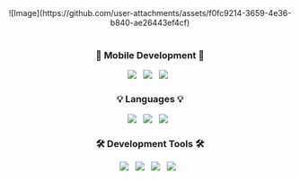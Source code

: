 <div align="center">
  ![Image](https://github.com/user-attachments/assets/f0fc9214-3659-4e36-b840-ae26443ef4cf)
</div>

<br>

<h3 align="center">📱 Mobile Development 📱</h3>
<div align="center">
  <img src="https://img.shields.io/badge/Android-3DDC84?style=for-the-badge&logo=android&logoColor=white"/> &nbsp
   <img src="https://img.shields.io/badge/Android%20Studio-3DDC84.svg?&style=for-the-badge&logo=Android%20Studio&logoColor=white"/> &nbsp
  <img src="https://img.shields.io/badge/Jetpack%20Compose-4285F4?style=for-the-badge&logo=jetpackcompose&logoColor=white"/> &nbsp
</div>

<h3 align="center">💡 Languages 💡</h3>
<div align="center">
  <img src="https://img.shields.io/badge/Java-007396?style=for-the-badge&logo=java&logoColor=white"/> &nbsp
  <img src="https://img.shields.io/badge/Kotlin-7F52FF?style=for-the-badge&logo=Kotlin&logoColor=white"/> &nbsp
  <img src="https://img.shields.io/badge/Python-3776AB?style=for-the-badge&logo=Python&logoColor=white"/> &nbsp
</div>

<h3 align="center">🛠 Development Tools 🛠</h3>
<div align="center">
  <img src="https://img.shields.io/badge/git-F05032?style=for-the-badge&logo=git&logoColor=white"/> &nbsp
  <img src="https://img.shields.io/badge/github-181717?style=for-the-badge&logo=github&logoColor=white"/> &nbsp
  <img src="https://img.shields.io/badge/Notion-000000?style=for-the-badge&logo=notion&logoColor=white"/> &nbsp
  <img src="https://img.shields.io/badge/Postman-FF6C37?style=for-the-badge&logo=postman&logoColor=white"/> &nbsp
</div>

<br>

<div align="center">

</div>

<div align="center">
  
</div>

